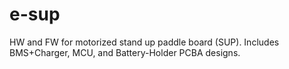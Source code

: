 # e-sup
HW and FW for motorized stand up paddle board (SUP). Includes BMS+Charger, MCU, and Battery-Holder PCBA designs.
